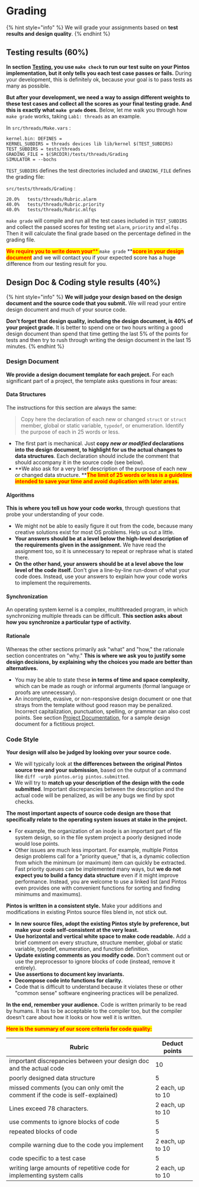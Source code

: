 # Grading

{% hint style="info" %}
We will grade your assignments based on **test results and design quality**.
{% endhint %}

## Testing results (60%)

**In section** [**Testing**](debug-and-test/testing.md)**, you use `make check` to run our test suite on your Pintos implementation, but it only tells you each test case passes or fails.** During your development, this is definitely ok, because your goal is to pass tests as many as possible.&#x20;

**But after your development, we need a way to assign different weights to these test cases and collect all the scores as your final testing grade. And this is exactly what `make grade` does.** Below, let me walk you through how `make grade` works, taking `Lab1: threads` as an example.

In `src/threads/Make.vars` :

```
kernel.bin: DEFINES =
KERNEL_SUBDIRS = threads devices lib lib/kernel $(TEST_SUBDIRS)
TEST_SUBDIRS = tests/threads
GRADING_FILE = $(SRCDIR)/tests/threads/Grading
SIMULATOR = --bochs
```

`TEST_SUBDIRS` defines the test directories included and `GRADING_FILE` defines the grading file:

`src/tests/threads/Grading` :

```
20.0%	tests/threads/Rubric.alarm
40.0%	tests/threads/Rubric.priority
40.0%	tests/threads/Rubric.mlfqs
```

`make grade` will compile and run all the test cases included in `TEST_SUBDIRS` and collect the passed scores for testing set `alarm`, `priority` and `mlfqs` . Then it will calculate the final grade based on the percentage defined in the grading file.

<mark style="color:red;">**We require you to write down your**</mark><mark style="color:red;">** **</mark><mark style="color:red;">**`make grade`**</mark><mark style="color:red;">** **</mark><mark style="color:red;">**score in your design document**</mark> and we will contact you if your expected score has a huge difference from our testing result for you.

## Design Doc & Coding style results (40%)

{% hint style="info" %}
**We will judge your design based on the design document and the source code that you submit.** We will read your entire design document and much of your source code.

**Don't forget that design quality, including the design document, is 40% of your project grade.** It is better to spend one or two hours writing a good design document than spend that time getting the last 5% of the points for tests and then try to rush through writing the design document in the last 15 minutes.
{% endhint %}

### Design Document

**We provide a design document template for each project.** For each significant part of a project, the template asks questions in four areas:

#### **Data Structures**

The instructions for this section are always the same:

> Copy here the declaration of each new or changed `struct` or `struct` member, global or static variable, `typedef`, or enumeration. Identify the purpose of each in 25 words or less.

* The first part is mechanical. Just **copy **_**new or modified**_** declarations into the design document, to highlight for us the actual changes to data structures**. Each declaration should include the comment that should accompany it in the source code (see below).
* **We also ask for a very brief description of the purpose of each new or changed data structure. **<mark style="color:red;">**The limit of 25 words or less is a guideline intended to save your time and avoid duplication with later areas.**</mark>

#### **Algorithms**

**This is where you tell us how your code works**, through questions that probe your understanding of your code.&#x20;

* We might not be able to easily figure it out from the code, because many creative solutions exist for most OS problems. Help us out a little.
* **Your answers should be at a level below the high-level description of the requirements given in the assignment.** We have read the assignment too, so it is unnecessary to repeat or rephrase what is stated there.&#x20;
* **On the other hand, your answers should be at a level above the low level of the code itself.** Don't give a line-by-line run-down of what your code does. Instead, use your answers to explain how your code works to implement the requirements.

#### **Synchronization**

An operating system kernel is a complex, multithreaded program, in which synchronizing multiple threads can be difficult. **This section asks about how you synchronize a particular type of activity.**

#### **Rationale**

Whereas the other sections primarily ask "what" and "how," the rationale section concentrates on "why." **This is where we ask you to justify some design decisions, by explaining why the choices you made are better than alternatives.**&#x20;

* You may be able to state these **in terms of time and space complexity**, which can be made as rough or informal arguments (formal language or proofs are unnecessary).
* An incomplete, evasive, or non-responsive design document or one that strays from the template without good reason may be penalized. Incorrect capitalization, punctuation, spelling, or grammar can also cost points. See section [Project Documentation](../appendix/project-documentation.md), for a sample design document for a fictitious project.

### Code Style

**Your design will also be judged by looking over your source code.**&#x20;

* We will typically look at **the differences between the original Pintos source tree and your submission**, based on the output of a command like `diff -urpb pintos.orig pintos.submitted`.&#x20;
* We will try to **match up your description of the design with the code submitted**. Important discrepancies between the description and the actual code will be penalized, as will be any bugs we find by spot checks.

**The most important aspects of source code design are those that specifically relate to the operating system issues at stake in the project.**&#x20;

* For example, the organization of an inode is an important part of file system design, so in the file system project a poorly designed inode would lose points.&#x20;
* Other issues are much less important. For example, multiple Pintos design problems call for a "priority queue," that is, a dynamic collection from which the minimum (or maximum) item can quickly be extracted. Fast priority queues can be implemented many ways, but **we do not expect you to build a fancy data structure** even if it might improve performance. Instead, you are welcome to use a linked list (and Pintos even provides one with convenient functions for sorting and finding minimums and maximums).

**Pintos is written in a consistent style.** Make your additions and modifications in existing Pintos source files blend in, not stick out.&#x20;

* **In new source files, adopt the existing Pintos style by preference, but make your code self-consistent at the very least.**
* **Use horizontal and vertical white space to make code readable.** Add a brief comment on every structure, structure member, global or static variable, typedef, enumeration, and function definition.&#x20;
* **Update existing comments as you modify code.** Don't comment out or use the preprocessor to ignore blocks of code (instead, remove it entirely).&#x20;
* **Use assertions to document key invariants.**&#x20;
* **Decompose code into functions for clarity.**&#x20;
* Code that is difficult to understand because it violates these or other "common sense" software engineering practices will be penalized.

**In the end, remember your audience.** Code is written primarily to be read by humans. It has to be acceptable to the compiler too, but the compiler doesn't care about how it looks or how well it is written.

<mark style="color:red;">**Here is the summary of our score criteria for code quality:**</mark>

| Rubric                                                                        | Deduct points    |
| ----------------------------------------------------------------------------- | ---------------- |
| important discrepancies between your design doc and the actual code           | 10               |
| poorly designed data structure                                                | 5                |
| missed comments (you can only omit the comment if the code is self-explained) | 2 each, up to 10 |
| Lines exceed 78 characters.                                                   | 2 each, up to 10 |
| use comments to ignore blocks of code                                         | 5                |
| repeated blocks of code                                                       | 5                |
| compile warning due to the code you implement                                 | 2 each, up to 10 |
| code specific to a test case                                                  | 5                |
| writing large amounts of repetitive code for implementing system calls        | 2 each, up to 10 |
